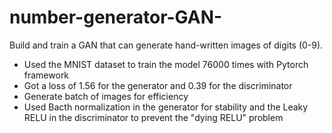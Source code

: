 # number-generator-GAN-

Build and train a GAN that can generate hand-written images of digits (0-9).
- Used the MNIST dataset to train the model 76000 times with Pytorch framework
- Got a loss of 1.56 for the generator and 0.39 for the discriminator
- Generate batch of images for efficiency
- Used Bacth normalization in the generator for stability and the Leaky RELU in the discriminator to prevent the "dying RELU" problem

